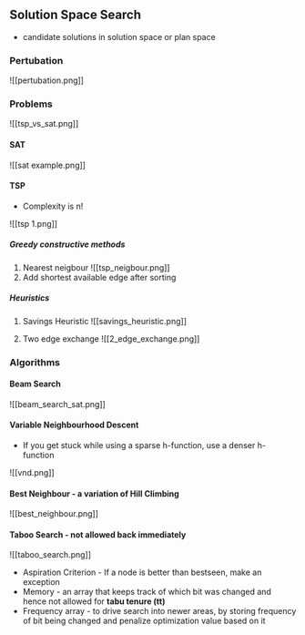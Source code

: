 
## Solution Space Search

- candidate solutions in solution space or plan space

### Pertubation

![[pertubation.png]]

### Problems

![[tsp_vs_sat.png]]

#### SAT

![[sat example.png]]

#### TSP
- Complexity is n!

![[tsp 1.png]]

##### Greedy constructive methods

1. Nearest neigbour
![[tsp_neigbour.png]]
1. Add shortest available edge after sorting

##### Heuristics

1. Savings Heuristic
![[savings_heuristic.png]]

1. Two edge exchange
![[2_edge_exchange.png]]
### Algorithms

#### Beam Search

![[beam_search_sat.png]]

#### Variable Neighbourhood Descent

- If you get stuck while using a sparse h-function, use a denser h-function

![[vnd.png]]
#### Best Neighbour - a variation of Hill Climbing

![[best_neighbour.png]]

#### Taboo Search - not allowed back immediately

![[taboo_search.png]]

- Aspiration Criterion - If a node is better than bestseen, make an exception
- Memory - an array that keeps track of which bit was changed and hence not allowed for **tabu tenure (tt)**
- Frequency array - to drive search into newer areas, by storing frequency of bit being changed and penalize optimization value based on it
